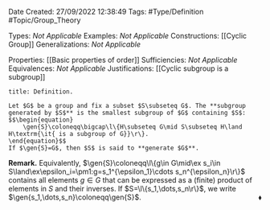 <div class="topSpace"></div>

Date Created: 27/09/2022 12:38:49
Tags: #Type/Definition #Topic/Group_Theory

Types: _Not Applicable_
Examples: _Not Applicable_
Constructions: [[Cyclic Group]]
Generalizations: _Not Applicable_

Properties: [[Basic properties of order]]
Sufficiencies: _Not Applicable_
Equivalences: _Not Applicable_
Justifications: [[Cyclic subgroup is a subgroup]]

``` ad-Definition
title: Definition.

Let $G$ be a group and fix a subset $S\subseteq G$. The **subgroup generated by $S$** is the smallest subgroup of $G$ containing $S$:
$$\begin{equation}
    \gen{S}\coloneqq\bigcap\l\{H\subseteq G\mid S\subseteq H\land H\textrm{\it{ is a subgroup of G}}\r\}.
\end{equation}$$
If $\gen{S}=G$, then $S$ is said to **generate $G$**.

```

<b>Remark.</b> Equivalently, $\gen{S}\coloneqq\l\{g\in G\mid\ex s_i\in S\land\ex\epsilon_i=\pm1:g=s_1^{\epsilon_1}\cdots s_n^{\epsilon_n}\r\}$ contains all elements $g\in G$ that can be expressed as a (finite) product of elements in $S$ and their inverses. If $S=\l\{s_1,\dots,s_n\r\}$, we write $\gen{s_1,\dots,s_n}\coloneqq\gen{S}$.<span style="float:right;">$\blacklozenge$</span>

